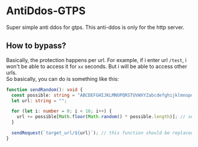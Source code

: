# AntiDdos-GTPS
Super simple anti ddos for gtps. This anti-ddos is only for the http server.

## How to bypass?
Basically, the protection happens per url. For example, if i enter url `/test`, i won't be able to access it for `xx` seconds. But i will be able to access other urls.  
So basically, you can do is something like this:  
```ts
function sendRandom(): void {
  const possible: string = "ABCDEFGHIJKLMNOPQRSTUVWXYZabcdefghijklmnopqrstuvwxyz1234567890"; // possible strings
  let url: string = "";

  for (let i: number = 0; i < 16; i++) {
    url += possible[Math.floor(Math.random() * possible.length)]; // select a single char from possible strings randomly
  }

  sendRequest(`target_url/${url}`); // this function should be replaced by the http client that you are using
}
```
